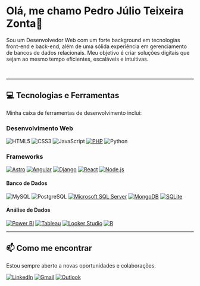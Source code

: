 # Olá, me chamo Pedro Júlio Teixeira Zonta👋

Sou um Desenvolvedor Web com um forte background em tecnologias front-end e back-end, além de uma sólida experiência em gerenciamento de bancos de dados relacionais. 
Meu objetivo é criar soluções digitais que sejam ao mesmo tempo eficientes, escaláveis e intuitivas.

<br>

---

## 💻 Tecnologias e Ferramentas

Minha caixa de ferramentas de desenvolvimento inclui:

### **Desenvolvimento Web** 

![HTML5](https://img.shields.io/badge/HTML5-E34F26?style=for-the-badge&logo=html5&logoColor=white)
![CSS3](https://img.shields.io/badge/CSS3-1572B6?style=for-the-badge&logo=css3&logoColor=white)
![JavaScript](https://img.shields.io/badge/JavaScript-F7DF1E?style=for-the-badge&logo=javascript&logoColor=black)
[![PHP](https://img.shields.io/badge/PHP-232323?style=for-the-badge&logo=php&logoColor=white)](https://www.php.net)
![Python](https://img.shields.io/badge/Python-3776AB?style=for-the-badge&logo=python&logoColor=white)

### **Frameworks**

[![Astro](https://astro.badg.es/v2/built-with-astro/tiny.svg)](https://astro.build)
[![Angular](https://img.shields.io/badge/Angular-DD0031?style=for-the-badge&logo=angular&logoColor=white)](https://angular.io/)
[![Django](https://img.shields.io/badge/Django-092E20?style=for-the-badge&logo=django&logoColor=white)](https://www.djangoproject.com/)
[![React](https://img.shields.io/badge/React-61DAFB?style=for-the-badge&logo=react&logoColor=black)](https://react.dev/)
[![Node.js](https://img.shields.io/badge/Node.js-339933?style=for-the-badge&logo=nodedotjs&logoColor=white)](https://nodejs.org/)

#### **Banco de Dados**
![MySQL](https://img.shields.io/badge/MySQL-4479A1?style=for-the-badge&logo=mysql&logoColor=white)
![PostgreSQL](https://img.shields.io/badge/PostgreSQL-4169E1?style=for-the-badge&logo=postgresql&logoColor=white)
[![Microsoft SQL Server](https://img.shields.io/badge/Microsoft%20SQL%20Server-CC2927?style=for-the-badge&logo=microsoftsqlserver&logoColor=white)](https://www.microsoft.com/pt-br/sql-server/)
[![MongoDB](https://img.shields.io/badge/MongoDB-47A248?style=for-the-badge&logo=mongodb&logoColor=white)](https://www.mongodb.com/)
[![SQLite](https://img.shields.io/badge/SQLite-003B57?style=for-the-badge&logo=sqlite&logoColor=white)](https://www.sqlite.org/)

#### **Análise de Dados**
[![Power BI](https://img.shields.io/badge/Power%20BI-F2C811?style=for-the-badge&logo=powerbi&logoColor=black)](https://powerbi.microsoft.com/pt-br/)
[![Tableau](https://img.shields.io/badge/Tableau-E97627?style=for-the-badge&logo=tableau&logoColor=white)](https://www.tableau.com/pt-br)
[![Looker Studio](https://img.shields.io/badge/Looker%20Studio-4285F4?style=for-the-badge&logo=looker&logoColor=white)](https://lookerstudio.google.com/)
[![R](https://img.shields.io/badge/R-276DC3?style=for-the-badge&logo=r&logoColor=white)](https://www.r-project.org/)

---

## 📫 Como me encontrar

Estou sempre aberto a novas oportunidades e colaborações.

[![LinkedIn](https://img.shields.io/badge/LinkedIn-0077B5?style=for-the-badge&logo=linkedin&logoColor=white)](https://www.linkedin.com/in/zontapedro)
[![Gmail](https://img.shields.io/badge/Gmail-D14836?style=for-the-badge&logo=gmail&logoColor=white)](mailto:zontapedro12@gmail.com)
[![Outlook](https://img.shields.io/badge/Microsoft_Outlook-0078D4?style=for-the-badge&logo=microsoft-outlook&logoColor=white)](mailto:pedrojuliotzonta@outlook.com)
